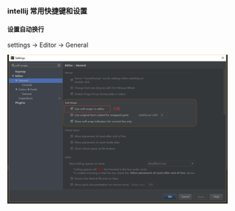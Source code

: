 ### intellij 常用快捷键和设置

#### 设置自动换行

settings -> Editor -> General

![](./resource/intellij_soft_wrap.png)